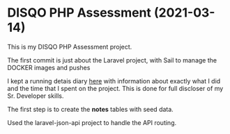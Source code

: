 
# DISQO PHP Assessment (2021-03-14)

This is my DISQO PHP Assessment project.

The first commit is just about the Laravel project, with Sail to manage the DOCKER images and pushes

I kept a running detais diary [here](https://docs.google.com/document/d/1KDEya5d9SrYfhfqFuuRRotMwDp0-2llHWh2hkX7M4OE/edit?usp=sharing) with information about exactly what I did and the time that I spent on the project.  This is done for full discloser of my Sr. Developer skills.

The first step is to create the **notes** tables with seed data.

Used the laravel-json-api project to handle the API routing.



